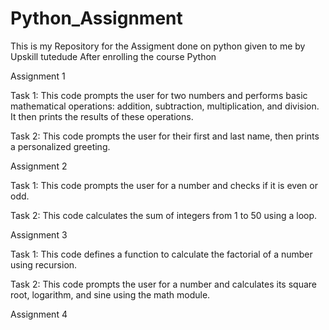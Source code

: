 # Python_Assignment

This is my Repository for the Assigment done on python given to me by Upskill tutedude After enrolling the course Python

Assignment 1

Task 1:  This code prompts the user for two numbers and performs basic 
         mathematical operations: addition, subtraction, multiplication, and division. 
         It then prints the results of these operations.
         
Task 2:  This code prompts the user for their first and last name, then prints a personalized greeting.

Assignment 2

Task 1: This code prompts the user for a number and checks if it is even or odd.

Task 2: This code calculates the sum of integers from 1 to 50 using a loop.

Assignment 3

Task 1: This code defines a function to calculate the factorial of a number using recursion.

Task 2: This code prompts the user for a number and calculates its square root, logarithm, and sine using the math module.

Assignment 4







